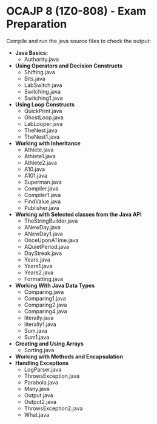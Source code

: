 # OCAJP 8 (1Z0-808) - Exam Preparation


Compile and run the java source files to check the output:

* **Java Basics:**
  * Authority.java
* **Using Operators and Decision Constructs**
  * Shifting.java
  * Bits.java
  * LabSwitch.java
  * Switching.java
  * Switching1.java
* **Using Loop Constructs**
  * QuickPrint.java
  * GhostLoop.java
  * LabLooper.java
  * TheNest.java
  * TheNest1.java
* **Working with Inheritance**
  * Athlete.java
  * Athlete1.java
  * Athlete2.java
  * A10.java
  * A101.java
  * Superman.java
  * Compiler.java
  * Compiler1.java
  * FindValue.java
  * Publisher.java
* **Working with Selected classes from the Java API**
  * TheStringBuilder.java
  * ANewDay.java
  * ANewDay1.java
  * OnceUponATime.java
  * AQuietPeriod.java
  * DayStreak.java
  * Years.java
  * Years1.java
  * Years2.java
  * Formatting.java
* **Working With Java Data Types**
  * Comparing.java
  * Comparing1.java
  * Comparing2.java
  * Comparing4.java
  * literally.java
  * literally1.java
  * Sum.java
  * Sum1.java
* **Creating and Using Arrays**
  * Sorting.java
* **Working with Methods and Encapsulation**
* **Handling Exceptions**
  * LogParser.java
  * ThrowsException.java
  * Parabola.java
  * Many.java
  * Output.java
  * Output2.java
  * ThrowsException2.java
  * What.java
